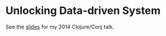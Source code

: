 Unlocking Data-driven System
=============================

See the [slides](./Conj2014_Slides.pdf) for my 2014 Clojure/Conj talk.

